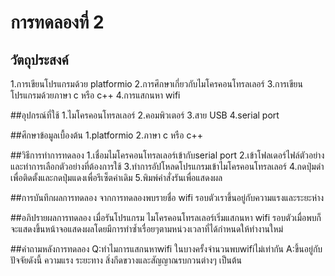 # การทดลองที่ 2

## วัตถุประสงค์
1.การเขียนโปรแกรมด้วย platformio
2.การศึกษาเกี่ยวกับไมโครคอนโทรลเลอร์
3.การเขียนโปรแกรมด้วยภาษา c หรือ c++
4.การแสกนหา wifi

##อุปกรณ์ที่ใช้
1.ไมโครคอนโทรลเลอร์
2.คอมพิวเตอร์
3.สาย USB
4.serial port

##ศึกษาข้อมูลเบื้องต้น
1.platformio
2.ภาษา c หรือ c++

##วิธีการทำการทดลอง
1.เชื่อมไมโครคอนโทรลเลอร์เข้ากับserial port
2.เข้าโฟลเดอร์ไฟล์ตัวอย่างและทำการเลือกตัวอย่างที่ต้องการใช้
3.ทำการอัปโหลดโปรแกรมเข้าไมโครคอนโทรลเลอร์
4.กดปุ่มดำเพื่อติดตั้งและกดปุ่มแดงเพื่อรีเซ็ตค่าเดิม
5.พิมพ์คำสั่งรันเพื่อแสดงผล

##การบันทึกผลการทดลอง
จากการทดลองพบรายชื่อ wifi รอบตัวเราขึ้นอยู่กับความแรงและระยะห่าง

##อภิปรายผลการทดลอง
เมื่อรันโปรแกรม ไมโครคอนโทรลเลอร์เริ่มแสกนหา wifi รอบตัวเมื่อพบก็จะแสดงขึ้นหน้าจอแสดงผลโดยมีการทำซ้ำเรื่อยๆตามหน่วงเวลาที่ได้กำหนดให้ทำงานใหม่

##คำถามหลังการทดลอง
Q:ทำไมการแสกนหาwifi ในบางครั้งจำนวนพบwifiไม่เท่ากัน 
A:ขึ้นอยู่กับปัจจัยดังนี้ ความแรง ระยะทาง สิ่งกีดขวางและสัญญาณรบกวนต่างๆ เป็นต้น
